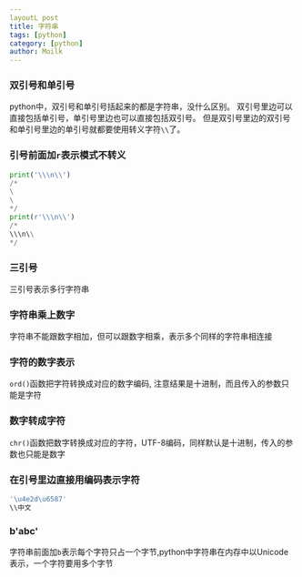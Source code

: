 ```yaml
---
layoutL post  
title: 字符串  
tags: [python]  
category: [python]  
author: Moilk  
---
```


### 双引号和单引号
python中，双引号和单引号括起来的都是字符串，没什么区别。
双引号里边可以直接包括单引号，单引号里边也可以直接包括双引号。
但是双引号里边的双引号和单引号里边的单引号就都要使用转义字符`\\`了。

### 引号前面加`r`表示模式不转义

```python
print('\\\n\\')
/*
\
\
*/
print(r'\\\n\\')
/*
\\\n\\
*/
```

### 三引号
三引号表示多行字符串

### 字符串乘上数字
字符串不能跟数字相加，但可以跟数字相乘，表示多个同样的字符串相连接

### 字符的数字表示
`ord()`函数把字符转换成对应的数字编码, 注意结果是十进制，而且传入的参数只能是字符

### 数字转成字符
`chr()`函数把数字转换成对应的字符，UTF-8编码，同样默认是十进制，传入的参数也只能是数字

### 在引号里边直接用编码表示字符
```python
'\u4e2d\u6587'
\\中文
```
### b'abc'
字符串前面加`b`表示每个字符只占一个字节,python中字符串在内存中以Unicode表示，一个字符要用多个字节
